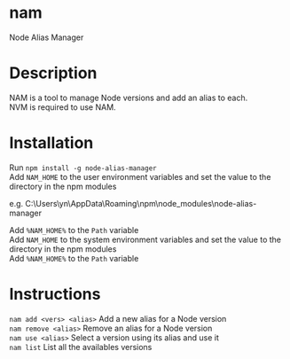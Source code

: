 # nam
Node Alias Manager

# Description

NAM is a tool to manage Node versions and add an alias to each.<br>
NVM is required to use NAM.

# Installation

Run ```npm install -g node-alias-manager```<br>
Add ```NAM_HOME``` to the user environment variables and set the value to the directory in the npm modules

e.g.
C:\Users\yn\AppData\Roaming\npm\node_modules\node-alias-manager

Add ```%NAM_HOME%``` to the ```Path``` variable<br>
Add ```NAM_HOME``` to the system environment variables and set the value to the directory in the npm modules<br>
Add ```%NAM_HOME%``` to the ```Path``` variable

# Instructions

```nam add <vers> <alias>``` Add a new alias for a Node version<br>
```nam remove <alias>``` Remove an alias for a Node version<br>
```nam use <alias>``` Select a version using its alias and use it<br>
```nam list``` List all the availables versions
